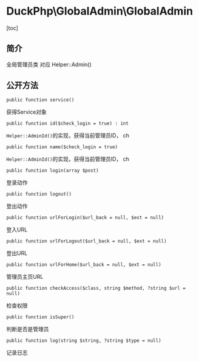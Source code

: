 # DuckPhp\GlobalAdmin\GlobalAdmin
[toc]
## 简介
全局管理员类
对应 Helper::Admin() 
## 公开方法

    public function service()
获得Service对象

    public function id($check_login = true) : int
`Helper::AdminId()`的实现，获得当前管理员ID， ch

    public function name($check_login = true)
`Helper::AdminId()`的实现，获得当前管理员ID， ch

    public function login(array $post)
登录动作

    public function logout()
登出动作

    public function urlForLogin($url_back = null, $ext = null)
登入URL

    public function urlForLogout($url_back = null, $ext = null)
登出URL

    public function urlForHome($url_back = null, $ext = null)
管理员主页URL

    public function checkAccess($class, string $method, ?string $url = null)
检查权限

    public function isSuper()
判断是否是管理员

    public function log(string $string, ?string $type = null)
记录日志



